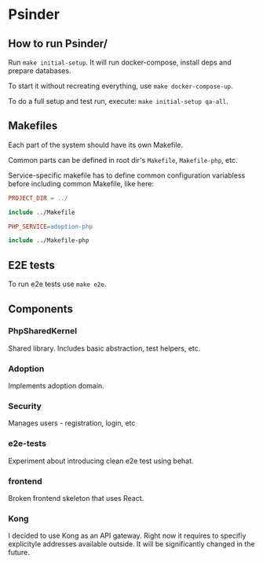 # Psinder

## How to run Psinder/
Run `make initial-setup`. It will run docker-compose, install deps and prepare databases.

To start it without recreating everything, use `make docker-compose-up`.

To do a full setup and test run, execute:
`make initial-setup qa-all`.

## Makefiles
Each part of the system should have its own Makefile.

Common parts can be defined in root dir's `Makefile`, `Makefile-php`, etc.

Service-specific makefile has to define common configuration variabless before including common Makefile, like here:
```makefile
PROJECT_DIR = ../

include ../Makefile

PHP_SERVICE=adoption-php

include ../Makefile-php
```

## E2E tests
To run e2e tests use `make e2e`.
 
## Components
### PhpSharedKernel
Shared library. Includes basic abstraction, test helpers, etc.
### Adoption
Implements adoption domain.
### Security
Manages users - registration, login, etc
### e2e-tests
Experiment about introducing clean e2e test using behat.
### frontend
Broken frontend skeleton that uses React.

### Kong
I decided to use Kong as an API gateway. Right now it requires to specifiy explicityle addresses available outside. It will be significantly changed in the future.